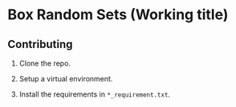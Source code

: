 # Box Random Sets (Working title)

## Contributing

1. Clone the repo.

2. Setup a virtual environment.

3. Install the requirements in `*_requirement.txt`.
